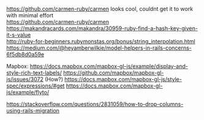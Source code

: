 https://github.com/carmen-ruby/carmen looks cool, couldnt get it to work with minimal effort  
https://github.com/carmen-ruby/carmen  
https://makandracards.com/makandra/30959-ruby-find-a-hash-key-given-it-s-value  
http://ruby-for-beginners.rubymonstas.org/bonus/string_interpolation.html
https://medium.com/@heyamberwilkie/model-helpers-in-rails-concerns-6f5db8d0a59e

Mapbox:
https://docs.mapbox.com/mapbox-gl-js/example/display-and-style-rich-text-labels/
https://github.com/mapbox/mapbox-gl-js/issues/3072 (How?)
https://docs.mapbox.com/mapbox-gl-js/style-spec/expressions/#get
https://docs.mapbox.com/mapbox-gl-js/example/flyto/


https://stackoverflow.com/questions/2831059/how-to-drop-columns-using-rails-migration
